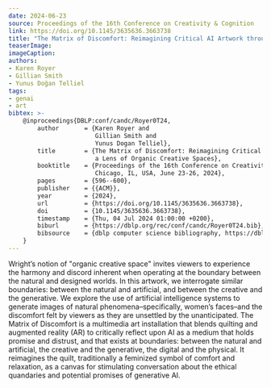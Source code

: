 ```yaml
---
date: 2024-06-23
source: Proceedings of the 16th Conference on Creativity & Cognition
link: https://doi.org/10.1145/3635636.3663738
title: "The Matrix of Discomfort: Reimagining Critical AI Artwork through a Lens of Organic Creative Spaces"
teaserImage: 
imageCaption: 
authors:
- Karen Royer
- Gillian Smith
- Yunus Doğan Telliel
tags:
- genai
- art
bibtex: >-
    @inproceedings{DBLP:conf/candc/Royer0T24,
        author       = {Karen Royer and
                        Gillian Smith and
                        Yunus Dogan Telliel},
        title        = {The Matrix of Discomfort: Reimagining Critical {AI} Artwork through
                        a Lens of Organic Creative Spaces},
        booktitle    = {Proceedings of the 16th Conference on Creativity {\&} Cognition,
                        Chicago, IL, USA, June 23-26, 2024},
        pages        = {596--600},
        publisher    = {{ACM}},
        year         = {2024},
        url          = {https://doi.org/10.1145/3635636.3663738},
        doi          = {10.1145/3635636.3663738},
        timestamp    = {Thu, 04 Jul 2024 01:00:00 +0200},
        biburl       = {https://dblp.org/rec/conf/candc/Royer0T24.bib},
        bibsource    = {dblp computer science bibliography, https://dblp.org}
    }
---
```


Wright’s notion of "organic creative space" invites viewers to experience the harmony and discord inherent when operating at the boundary between the natural and designed worlds. In this artwork, we interrogate similar boundaries: between the natural and artificial, and between the creative and the generative. We explore the use of artificial intelligence systems to generate images of natural phenomena–specifically, women’s faces–and the discomfort felt by viewers as they are unsettled by the unanticipated. The Matrix of Discomfort is a multimedia art installation that blends quilting and augmented reality (AR) to critically reflect upon AI as a medium that holds promise and distrust, and that exists at boundaries: between the natural and artificial, the creative and the generative, the digital and the physical. It reimagines the quilt, traditionally a feminized symbol of comfort and relaxation, as a canvas for stimulating conversation about the ethical quandaries and potential promises of generative AI.